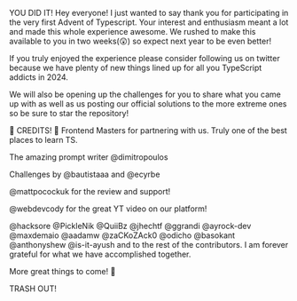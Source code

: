 YOU DID IT!
Hey everyone! I just wanted to say thank you for participating in the very first Advent of Typescript. Your interest and enthusiasm meant a lot and made this whole experience awesome. We rushed to make this available to you in two weeks(😲) so expect next year to be even better!

If you truly enjoyed the experience please consider following us on twitter because we have plenty of new things lined up for all you TypeScript addicts in 2024.

We will also be opening up the challenges for you to share what you came up with as well as us posting our official solutions to the more extreme ones so be sure to star the repository!

🥁 CREDITS! 🥁
Frontend Masters for partnering with us. Truly one of the best places to learn TS.

The amazing prompt writer @dimitropoulos

Challenges by @bautistaaa and @ecyrbe

@mattpocockuk for the review and support!

@webdevcody for the great YT video on our platform!

@hacksore @PickleNik @QuiiBz @jhechtf @ggrandi @ayrock-dev @maxdemaio @aadamw @zaCKoZAck0 @odicho @basokant @anthonyshew @is-it-ayush and to the rest of the contributors. I am forever grateful for what we have accomplished together.

More great things to come! 🚀

TRASH OUT!